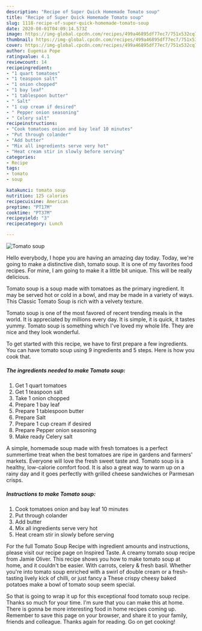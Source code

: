 ```yaml
---
description: "Recipe of Super Quick Homemade Tomato soup"
title: "Recipe of Super Quick Homemade Tomato soup"
slug: 1118-recipe-of-super-quick-homemade-tomato-soup
date: 2020-08-01T04:09:14.573Z
image: https://img-global.cpcdn.com/recipes/499a46895df77ec7/751x532cq70/tomato-soup-recipe-main-photo.jpg
thumbnail: https://img-global.cpcdn.com/recipes/499a46895df77ec7/751x532cq70/tomato-soup-recipe-main-photo.jpg
cover: https://img-global.cpcdn.com/recipes/499a46895df77ec7/751x532cq70/tomato-soup-recipe-main-photo.jpg
author: Eugenia Pope
ratingvalue: 4.1
reviewcount: 14
recipeingredient:
- "1 quart tomatoes"
- "1 teaspoon salt"
- "1 onion chopped"
- "1 bay leaf"
- "1 tablespoon butter"
- " Salt"
- "1 cup cream if desired"
- " Pepper onion seasoning"
- " Celery salt"
recipeinstructions:
- "Cook tomatoes onion and bay leaf 10 minutes"
- "Put through colander"
- "Add butter"
- "Mix all ingredients serve very hot"
- "Heat cream stir in slowly before serving"
categories:
- Recipe
tags:
- tomato
- soup

katakunci: tomato soup 
nutrition: 125 calories
recipecuisine: American
preptime: "PT17M"
cooktime: "PT37M"
recipeyield: "3"
recipecategory: Lunch

---
```



![Tomato soup](https://img-global.cpcdn.com/recipes/499a46895df77ec7/751x532cq70/tomato-soup-recipe-main-photo.jpg)

Hello everybody, I hope you are having an amazing day today. Today, we're going to make a distinctive dish, tomato soup. It is one of my favorites food recipes. For mine, I am going to make it a little bit unique. This will be really delicious.

Tomato soup is a soup made with tomatoes as the primary ingredient. It may be served hot or cold in a bowl, and may be made in a variety of ways. This Classic Tomato Soup is rich with a velvety texture.

Tomato soup is one of the most favored of recent trending meals in the world. It is appreciated by millions every day. It is simple, it is quick, it tastes yummy. Tomato soup is something which I've loved my whole life. They are nice and they look wonderful.


To get started with this recipe, we have to first prepare a few ingredients. You can have tomato soup using 9 ingredients and 5 steps. Here is how you cook that.

<!--inarticleads1-->

##### The ingredients needed to make Tomato soup:

1. Get 1 quart tomatoes
1. Get 1 teaspoon salt
1. Take 1 onion chopped
1. Prepare 1 bay leaf
1. Prepare 1 tablespoon butter
1. Prepare  Salt
1. Prepare 1 cup cream if desired
1. Prepare  Pepper onion seasoning
1. Make ready  Celery salt


A simple, homemade soup made with fresh tomatoes is a perfect summertime treat when the best tomatoes are ripe in gardens and farmers&#39; markets. Everyone will love the fresh sweet taste and. Tomato soup is a healthy, low-calorie comfort food. It is also a great way to warm up on a rainy day and it goes perfectly with grilled cheese sandwiches or Parmesan crisps. 

<!--inarticleads2-->

##### Instructions to make Tomato soup:

1. Cook tomatoes onion and bay leaf 10 minutes
1. Put through colander
1. Add butter
1. Mix all ingredients serve very hot
1. Heat cream stir in slowly before serving


For the full Tomato Soup Recipe with ingredient amounts and instructions, please visit our recipe page on Inspired Taste. A creamy tomato soup recipe from Jamie Oliver. This recipe shows you how to make tomato soup at home, and it couldn&#39;t be easier. With carrots, celery &amp; fresh basil. Whether you&#39;re into tomato soup enriched with a swirl of double cream or a fresh-tasting lively kick of chilli, or just fancy a These crispy cheesy baked potatoes make a bowl of tomato soup seem special. 

So that is going to wrap it up for this exceptional food tomato soup recipe. Thanks so much for your time. I'm sure that you can make this at home. There is gonna be more interesting food in home recipes coming up. Remember to save this page on your browser, and share it to your family, friends and colleague. Thanks again for reading. Go on get cooking!
